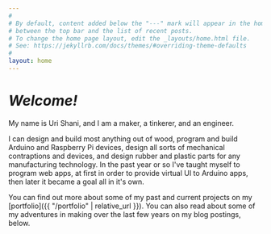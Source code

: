 ```yaml
---
#
# By default, content added below the "---" mark will appear in the home page
# between the top bar and the list of recent posts.
# To change the home page layout, edit the _layouts/home.html file.
# See: https://jekyllrb.com/docs/themes/#overriding-theme-defaults
#
layout: home
---
```

# *Welcome!*
My name is Uri Shani, and I am a maker, a tinkerer, and an engineer.

I can design and build most anything out of wood, program and build Arduino and Raspberry Pi devices, design all sorts of mechanical contraptions and devices, and design rubber and plastic parts for any manufacturing technology. In the past year or so I've taught myself to program web apps, at first in order to provide virtual UI to Arduino apps, then later it became a goal all in it's own.

You can find out more about some of my past and current projects on my [portfolio]({{ "/portfolio" | relative_url }}). You can also read about some of my adventures in making over the last few years on my blog postings, below.
